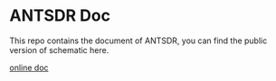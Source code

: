 # ANTSDR Doc

This repo contains the document of ANTSDR, you can find the public version of schematic here.

[online doc](https://antsdr-doc-en.readthedocs.io/en/latest/index.html)